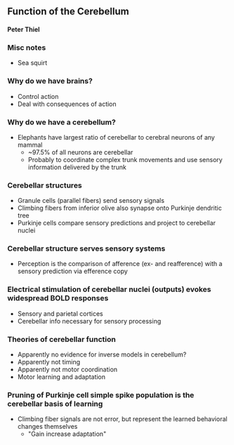## Function of the Cerebellum
#### Peter Thiel

### Misc notes
- Sea squirt

### Why do we have brains?
- Control action
- Deal with consequences of action

### Why do we have a cerebellum?
- Elephants have largest ratio of cerebellar to cerebral neurons of any mammal
  - ~97.5% of all neurons are cerebellar
  - Probably to coordinate complex trunk movements and use sensory information delivered by the trunk

### Cerebellar structures
- Granule cells (parallel fibers) send sensory signals
- Climbing fibers from inferior olive also synapse onto Purkinje dendritic tree
- Purkinje cells compare sensory predictions and project to cerebellar nuclei

### Cerebellar structure serves sensory systems
- Perception is the comparison of afference (ex- and reafference) with a sensory prediction via efference copy

### Electrical stimulation of cerebellar nuclei (outputs) evokes widespread BOLD responses
- Sensory and parietal cortices
- Cerebellar info necessary for sensory processing

### Theories of cerebellar function
- Apparently no evidence for inverse models in cerebellum? 
- Apparently not timing
- Apparently not motor coordination
- Motor learning and adaptation 
  
### Pruning of Purkinje cell simple spike population is the cerebellar basis of learning
- Climbing fiber signals are not error, but represent the learned behavioral changes themselves
  - "Gain increase adaptation"
